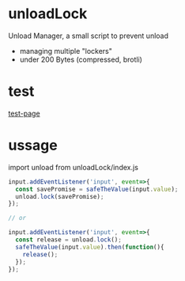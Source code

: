 # unloadLock
Unload Manager, a small script to prevent unload
- managing multiple "lockers"
- under 200 Bytes (compressed, brotli)

# test

<a href="./test.html">test-page</a>


# ussage

import unload from unloadLock/index.js

```js
input.addEventListener('input', event=>{
  const savePromise = safeTheValue(input.value);
  unload.lock(savePromise);
});

// or

input.addEventListener('input', event=>{
  const release = unload.lock();
  safeTheValue(input.value).then(function(){
    release();
  });
});
```
